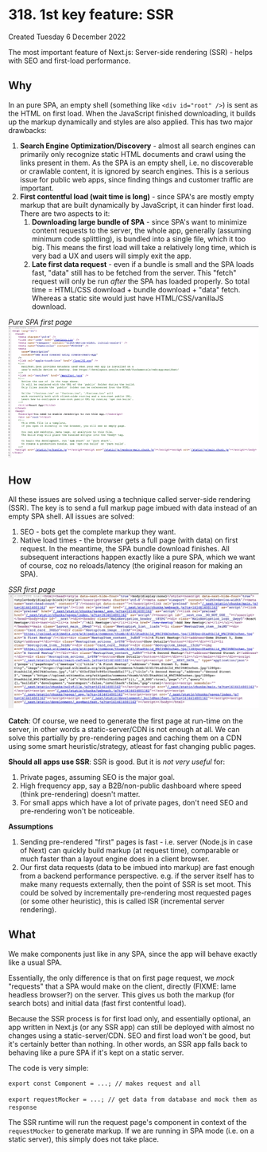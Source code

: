 # 318. 1st key feature: SSR
Created Tuesday 6 December 2022

The most important feature of Next.js: Server-side rendering (SSR) - helps with SEO and first-load performance.

## Why
In an pure SPA, an empty shell (something like `<div id="root" />`) is sent as the HTML on first load. When the JavaScript finished downloading, it builds up the markup dynamically and styles are also applied. This has two major drawbacks:
1. **Search Engine Optimization/Discovery** - almost all search engines can primarily only recognize static HTML documents and crawl using the links present in them. As the SPA is an empty shell, i.e. no discoverable or crawlable content, it is ignored by search engines. This is a serious issue for public web apps, since finding things and customer traffic are important.
2. **First contentful load (wait time is long)** - since SPA's are mostly empty markup that are built dynamically by JavaScript, it can hinder first load. There are two aspects to it:
	1. **Downloading large bundle of SPA** - since SPA's want to minimize content requests to the server, the whole app, generally (assuming minimum code splittling), is bundled into a single file, which it too big. This means the first load will take a relatively long time, which is very bad a UX and users will simply exit the app.
	2. **Late first data request** - even if a bundle is small and the SPA loads fast, "data" still has to be fetched from the server. This "fetch" request will only be run *after* the SPA has loaded properly. So total time = HTML/CSS download + bundle download + "data" fetch. Whereas a static site would just have HTML/CSS/vanillaJS download.

*Pure SPA first page*
![](../../../../../assets/318_1st_key_feature_SSR-image-1.png)


## How
All these issues are solved using a technique called server-side rendering (SSR). The key is to send a full markup page imbued with data instead of an empty SPA shell. All issues are solved:
1. SEO - bots get the complete markup they want.
2. Native load times - the browser gets a full page (with data) on first request. In the meantime, the SPA bundle download finishes. All subsequent interactions happen exactly like a pure SPA, which we want of course, coz no reloads/latency (the original reason for making an SPA).

*SSR first page*
![](../../../../../assets/318_1st_key_feature_SSR-image-2.png)

**Catch**: Of course, we need to generate the first page at run-time on the server, in other words a static-server/CDN is not enough at all. We can solve this partially by pre-rendering pages and caching them on a CDN using some smart heuristic/strategy, atleast for fast changing public pages.

**Should all apps use SSR**: SSR is good. But it is *not very useful* for:
1. Private pages, assuming SEO is the major goal. 
2. High frequency app, say a B2B/non-public dashboard where speed (think pre-rendering) doesn't matter.
3. For small apps which have a lot of private pages, don't need SEO and pre-rendering won't be noticeable.

**Assumptions**
1. Sending pre-rendered "first" pages is fast - i.e. server (Node.js in case of Next) can quickly build markup (at request time), comparable or much faster than a layout engine does in a client browser.
2. Our first data requests (data to be imbued into markup) are fast enough from a backend performance perspective. e.g. if the server itself has to make many requests externally, then the point of SSR is set moot. This could be solved by incrementally pre-rendering most requested pages (or some other heuristic), this is called ISR (incremental server rendering).


## What
We make components just like in any SPA, since the app will behave exactly like a usual SPA.

Essentially, the only difference is that on first page request, we *mock* "requests" that a SPA would make on the client, directly (FIXME: lame headless browser?) on the server. This gives us both the markup (for search bots) and initial data (fast first contentful load).

Because the SSR process is for first load only, and essentially optional, an app written in Next.js (or any SSR app) can still be deployed with almost no changes using a static-server/CDN. SEO and first load won't be good, but it's certainly better than nothing. In other words, an SSR app falls back to behaving like a pure SPA if it's kept on a static server.

The code is very simple:
```
export const Component = ...; // makes request and all

export requestMocker = ...; // get data from database and mock them as response
```
The SSR runtime will run the request page's component in context of the `requestMocker` to generate markup. If we are running in SPA mode (i.e. on a static server), this simply does not take place.